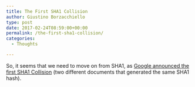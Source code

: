 ```yaml
---
title: The First SHA1 Collision
author: Giustino Borzacchiello
type: post
date: 2017-02-24T08:59:00+00:00
permalink: /the-first-sha1-collision/
categories:
  - Thoughts

---
```

So, it seems that we need to move on from SHA1, as [Google announced the first SHA1 Collision][1] (two different documents that generated the same SHA1 hash).

 [1]: https://security.googleblog.com/2017/02/announcing-first-sha1-collision.html